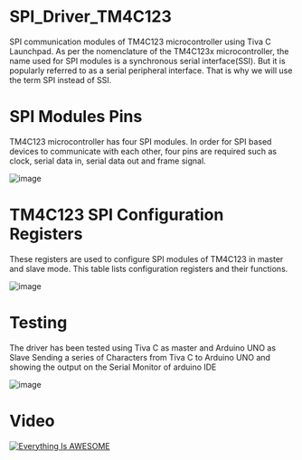 # SPI_Driver_TM4C123

SPI communication modules of TM4C123 microcontroller using Tiva C Launchpad. As per the nomenclature of the TM4C123x microcontroller, the name used for SPI modules is a synchronous serial interface(SSI). But it is popularly referred to as a serial peripheral interface. That is why we will use the term SPI instead of SSI.

# SPI Modules Pins

TM4C123 microcontroller has four SPI modules. In order for SPI based devices to communicate with each other, four pins are required such as clock, serial data in, serial data out and frame signal. 

![image](https://user-images.githubusercontent.com/17765258/120492458-63c32980-c3ba-11eb-8015-8e04348f82da.PNG)

# TM4C123 SPI Configuration Registers 

These registers are used to configure SPI modules of TM4C123 in master and slave mode. This table lists configuration registers and their functions. 

![image](https://user-images.githubusercontent.com/17765258/120492349-48f0b500-c3ba-11eb-9d38-167f9346704d.PNG)


# Testing 

The driver has been tested using Tiva C as master and Arduino UNO as Slave 
Sending a series of Characters from Tiva C to Arduino UNO and showing the output on the Serial Monitor of arduino IDE

![image](https://user-images.githubusercontent.com/17765258/120497962-24e3a280-c3bf-11eb-8e4f-de6ac48a13e6.jpg)

# Video

[![Everything Is AWESOME](https://img.youtube.com/vi/PooC-7zyMpU/0.jpg)](https://www.youtube.com/watch?v=PooC-7zyMpU "Everything Is AWESOME")
